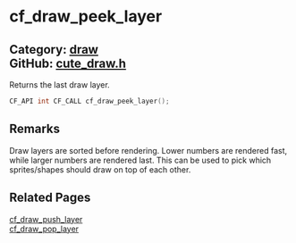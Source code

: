 [](../header.md ':include')

# cf_draw_peek_layer

Category: [draw](/api_reference?id=draw)  
GitHub: [cute_draw.h](https://github.com/RandyGaul/cute_framework/blob/master/include/cute_draw.h)  
---

Returns the last draw layer.

```cpp
CF_API int CF_CALL cf_draw_peek_layer();
```

## Remarks

Draw layers are sorted before rendering. Lower numbers are rendered fast, while larger numbers are rendered last.
This can be used to pick which sprites/shapes should draw on top of each other.

## Related Pages

[cf_draw_push_layer](/draw/cf_draw_push_layer.md)  
[cf_draw_pop_layer](/draw/cf_draw_pop_layer.md)  
